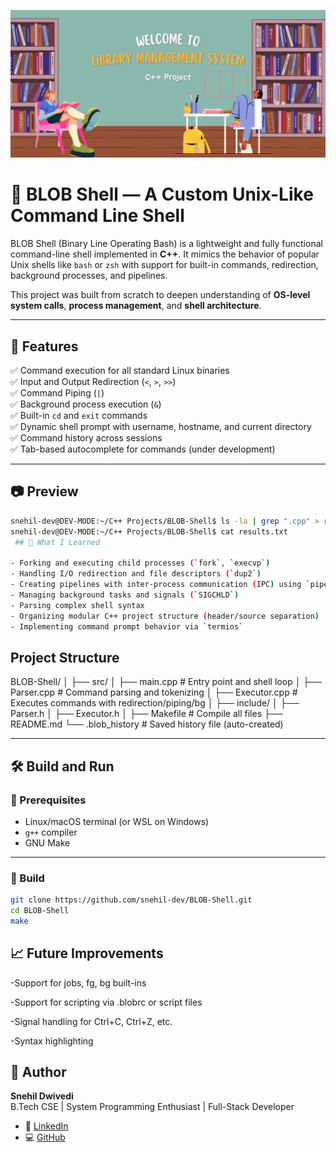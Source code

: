 <!-- adding banner image -->
<p align="center">
 <p align="center">
  <img src="../images/lms.gif" alt="Snehil Dwivedi Banner" style="width: 100%; max-height: 300px; object-fit: cover;" />
</p>

# 🐚 BLOB Shell — A Custom Unix-Like Command Line Shell

BLOB Shell (Binary Line Operating Bash) is a lightweight and fully functional command-line shell implemented in **C++**. It mimics the behavior of popular Unix shells like `bash` or `zsh` with support for built-in commands, redirection, background processes, and pipelines.

This project was built from scratch to deepen understanding of **OS-level system calls**, **process management**, and **shell architecture**.

---

## 🚀 Features

✅ Command execution for all standard Linux binaries  
✅ Input and Output Redirection (`<`, `>`, `>>`)  
✅ Command Piping (`|`)  
✅ Background process execution (`&`)  
✅ Built-in `cd` and `exit` commands  
✅ Dynamic shell prompt with username, hostname, and current directory  
✅ Command history across sessions  
✅ Tab-based autocomplete for commands (under development)

---

## 📷 Preview

```bash
snehil-dev@DEV-MODE:~/C++ Projects/BLOB-Shell$ ls -la | grep ".cpp" > results.txt
snehil-dev@DEV-MODE:~/C++ Projects/BLOB-Shell$ cat results.txt
 ## 🧠 What I Learned

- Forking and executing child processes (`fork`, `execvp`)
- Handling I/O redirection and file descriptors (`dup2`)
- Creating pipelines with inter-process communication (IPC) using `pipe`
- Managing background tasks and signals (`SIGCHLD`)
- Parsing complex shell syntax
- Organizing modular C++ project structure (header/source separation)
- Implementing command prompt behavior via `termios`

```

## Project Structure

BLOB-Shell/
│
├── src/
│ ├── main.cpp # Entry point and shell loop
│ ├── Parser.cpp # Command parsing and tokenizing
│ ├── Executor.cpp # Executes commands with redirection/piping/bg
│
├── include/
│ ├── Parser.h
│ ├── Executor.h
│
├── Makefile # Compile all files
├── README.md
└── .blob_history # Saved history file (auto-created)

---

## 🛠️ Build and Run

### 🔧 Prerequisites

- Linux/macOS terminal (or WSL on Windows)
- `g++` compiler
- GNU Make

---

### 🔨 Build

```bash
git clone https://github.com/snehil-dev/BLOB-Shell.git
cd BLOB-Shell
make

```

## 📈 Future Improvements

-Support for jobs, fg, bg built-ins

-Support for scripting via .blobrc or script files

-Signal handling for Ctrl+C, Ctrl+Z, etc.

-Syntax highlighting

## 🙋 Author

**Snehil Dwivedi**  
B.Tech CSE | System Programming Enthusiast | Full-Stack Developer

- 🔗 [LinkedIn](https://www.linkedin.com/in/snehil-dwivedi)
- 💻 [GitHub](https://github.com/snehil-dev)
